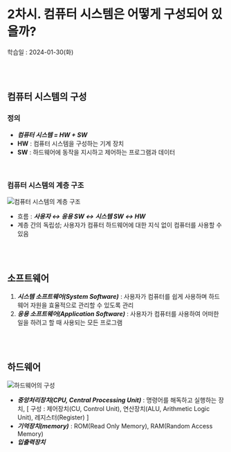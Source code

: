 # 2차시. 컴퓨터 시스템은 어떻게 구성되어 있을까?
학습일 : 2024-01-30(화)

</br></br>

## 컴퓨터 시스템의 구성
### 정의
- ***컴퓨터 시스템 = HW + SW***
- **HW** : 컴퓨터 시스템을 구성하는 기계 장치
- **SW** : 하드웨어에 동작을 지시하고 제어하는 프로그램과 데이터

</br>

### 컴퓨터 시스템의 계층 구조
![컴퓨터 시스템의 계층 구조](https://github.com/fsm12/Hanbit-CS101/assets/74345771/03e114bd-3795-4e75-914a-27fc304229dd)

- 흐름 : ***사용자 ↔ 응용 SW ↔ 시스템 SW ↔ HW***
- 계층 간의 독립성; 사용자가 컴퓨터 하드웨어에 대한 지식 없이 컴퓨터를 사용할 수 있음

</br></br>

## 소프트웨어
1. ***시스템 소프트웨어(System Software)*** : 사용자가 컴퓨터를 쉽게 사용하며 하드웨어 자원을 효율적으로 관리할 수 있도록 관리
2. ***응용 소프트웨어(Application Software)*** : 사용자가 컴퓨터를 사용하여 어떠한 일을 하려고 할 때 사용되는 모든 프로그램

</br></br>

## 하드웨어
![하드웨어의 구성](https://github.com/fsm12/Hanbit-CS101/assets/74345771/886b330e-c709-461e-b65b-597f58cd2eed)

- ***중앙처리장치(CPU, Central Processing Unit)*** : 명령어를 해독하고 실행하는 장치, [ 구성 : 제어장치(CU, Control Unit), 연산장치(ALU, Arithmetic Logic Unit), 레지스터(Register) ]
- ***기억장치(memory)*** : ROM(Read Only Memory), RAM(Random Access Memory)
- ***입출력장치***
